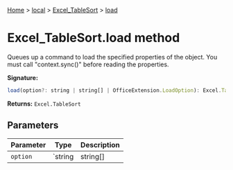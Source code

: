 [Home](./index) &gt; [local](local.md) &gt; [Excel\_TableSort](local.excel_tablesort.md) &gt; [load](local.excel_tablesort.load.md)

# Excel\_TableSort.load method

Queues up a command to load the specified properties of the object. You must call "context.sync()" before reading the properties.

**Signature:**
```javascript
load(option?: string | string[] | OfficeExtension.LoadOption): Excel.TableSort;
```
**Returns:** `Excel.TableSort`

## Parameters

|  Parameter | Type | Description |
|  --- | --- | --- |
|  `option` | `string | string[] | OfficeExtension.LoadOption` |  |


